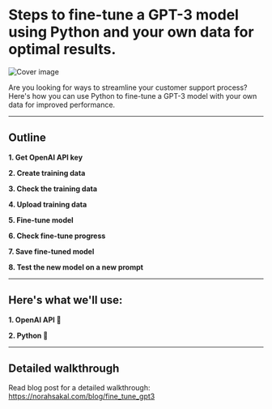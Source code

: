# Steps to fine-tune a GPT-3 model using Python and your own data for optimal results.

![Cover image](https://d2pwmb8xsybju4.cloudfront.net/posts/fine_tune_gpt3/linkedin_card.png "Cover image")

Are you looking for ways to streamline your customer support process? Here's how you can use Python to fine-tune a GPT-3 model with your own data for improved performance.

---

## Outline

**1. Get OpenAI API key**

**2. Create training data**

**3. Check the training data**

**4. Upload training data**

**5. Fine-tune model**

**6. Check fine-tune progress**

**7. Save fine-tuned model**

**8. Test the new model on a new prompt**

---

## Here's what we'll use:

**1. OpenAI API 🤖**

**2. Python 🐍**

---

## Detailed walkthrough
Read blog post for a detailed walkthrough: https://norahsakal.com/blog/fine_tune_gpt3
